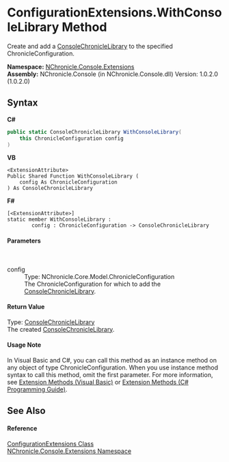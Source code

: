 # ConfigurationExtensions.WithConsoleLibrary Method 
 

Create and add a <a href="T_NChronicle_Console_ConsoleChronicleLibrary.md">ConsoleChronicleLibrary</a> to the specified ChronicleConfiguration.

**Namespace:**&nbsp;<a href="N_NChronicle_Console_Extensions.md">NChronicle.Console.Extensions</a><br />**Assembly:**&nbsp;NChronicle.Console (in NChronicle.Console.dll) Version: 1.0.2.0 (1.0.2.0)

## Syntax

**C#**<br />
``` C#
public static ConsoleChronicleLibrary WithConsoleLibrary(
	this ChronicleConfiguration config
)
```

**VB**<br />
``` VB
<ExtensionAttribute>
Public Shared Function WithConsoleLibrary ( 
	config As ChronicleConfiguration
) As ConsoleChronicleLibrary
```

**F#**<br />
``` F#
[<ExtensionAttribute>]
static member WithConsoleLibrary : 
        config : ChronicleConfiguration -> ConsoleChronicleLibrary 

```


#### Parameters
&nbsp;<dl><dt>config</dt><dd>Type: NChronicle.Core.Model.ChronicleConfiguration<br />The ChronicleConfiguration for which to add the <a href="T_NChronicle_Console_ConsoleChronicleLibrary.md">ConsoleChronicleLibrary</a>.</dd></dl>

#### Return Value
Type: <a href="T_NChronicle_Console_ConsoleChronicleLibrary.md">ConsoleChronicleLibrary</a><br />The created <a href="T_NChronicle_Console_ConsoleChronicleLibrary.md">ConsoleChronicleLibrary</a>.

#### Usage Note
In Visual Basic and C#, you can call this method as an instance method on any object of type ChronicleConfiguration. When you use instance method syntax to call this method, omit the first parameter. For more information, see <a href="http://msdn.microsoft.com/en-us/library/bb384936.aspx">Extension Methods (Visual Basic)</a> or <a href="http://msdn.microsoft.com/en-us/library/bb383977.aspx">Extension Methods (C# Programming Guide)</a>.

## See Also


#### Reference
<a href="T_NChronicle_Console_Extensions_ConfigurationExtensions.md">ConfigurationExtensions Class</a><br /><a href="N_NChronicle_Console_Extensions.md">NChronicle.Console.Extensions Namespace</a><br />
